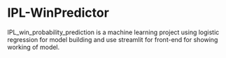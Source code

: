 # IPL-WinPredictor
IPL_win_probability_prediction is a machine learning project using logistic regression for model building and use  streamlit for front-end for showing working of model.

